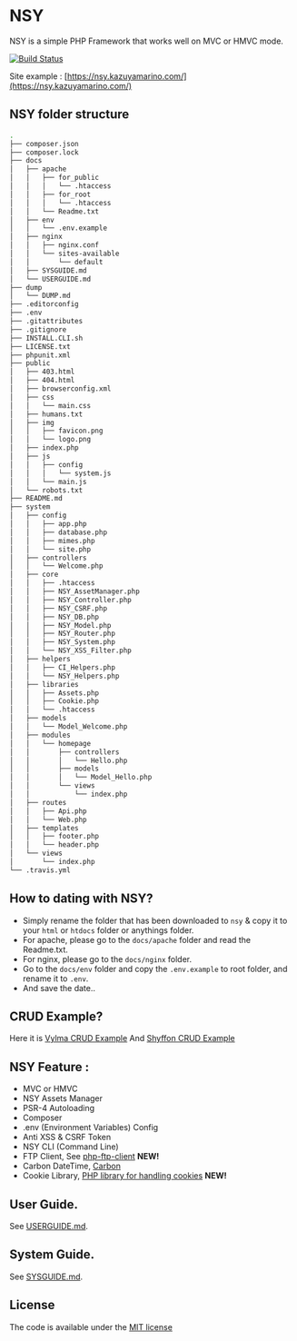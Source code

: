 # NSY
NSY is a simple PHP Framework that works well on MVC or HMVC mode.

[![Build Status](https://travis-ci.org/kazuyamarino/nsy.svg?branch=master)](https://travis-ci.org/kazuyamarino/nsy)

Site example :
[https://nsy.kazuyamarino.com/](https://nsy.kazuyamarino.com/)


## NSY folder structure

```bash
.
├── composer.json
├── composer.lock
├── docs
│   ├── apache
│   │   ├── for_public
│   │   │   └── .htaccess
│   │   ├── for_root
│   │   │   └── .htaccess
│   │   └── Readme.txt
│   ├── env
│   │   └── .env.example
│   ├── nginx
│   │   ├── nginx.conf
│   │   └── sites-available
│   │       └── default
│   ├── SYSGUIDE.md
│   └── USERGUIDE.md
├── dump
│   └── DUMP.md
├── .editorconfig
├── .env
├── .gitattributes
├── .gitignore
├── INSTALL.CLI.sh
├── LICENSE.txt
├── phpunit.xml
├── public
│   ├── 403.html
│   ├── 404.html
│   ├── browserconfig.xml
│   ├── css
│   │   └── main.css
│   ├── humans.txt
│   ├── img
│   │   ├── favicon.png
│   │   └── logo.png
│   ├── index.php
│   ├── js
│   │   ├── config
│   │   │   └── system.js
│   │   └── main.js
│   └── robots.txt
├── README.md
├── system
│   ├── config
│   │   ├── app.php
│   │   ├── database.php
│   │   ├── mimes.php
│   │   └── site.php
│   ├── controllers
│   │   └── Welcome.php
│   ├── core
│   │   ├── .htaccess
│   │   ├── NSY_AssetManager.php
│   │   ├── NSY_Controller.php
│   │   ├── NSY_CSRF.php
│   │   ├── NSY_DB.php
│   │   ├── NSY_Model.php
│   │   ├── NSY_Router.php
│   │   ├── NSY_System.php
│   │   └── NSY_XSS_Filter.php
│   ├── helpers
│   │   ├── CI_Helpers.php
│   │   └── NSY_Helpers.php
│   ├── libraries
│   │   ├── Assets.php
│   │   ├── Cookie.php
│   │   └── .htaccess
│   ├── models
│   │   └── Model_Welcome.php
│   ├── modules
│   │   └── homepage
│   │       ├── controllers
│   │       │   └── Hello.php
│   │       ├── models
│   │       │   └── Model_Hello.php
│   │       └── views
│   │           └── index.php
│   ├── routes
│   │   ├── Api.php
│   │   └── Web.php
│   ├── templates
│   │   ├── footer.php
│   │   └── header.php
│   └── views
│       └── index.php
└── .travis.yml
```


## How to dating with NSY?
* Simply rename the folder that has been downloaded to `nsy` & copy it to your `html` or `htdocs` folder or anythings folder.
* For apache, please go to the `docs/apache` folder and read the Readme.txt.
* For nginx, please go to the `docs/nginx` folder.
* Go to the `docs/env` folder and copy the `.env.example` to root folder, and rename it to `.env`.
* And save the date..


## CRUD Example?
Here it is [Vylma CRUD Example](https://github.com/kazuyamarino/vylma-crud)
And [Shyffon CRUD Example](https://github.com/kazuyamarino/shyffon-crud)


## NSY Feature :
* MVC or HMVC
* NSY Assets Manager
* PSR-4 Autoloading
* Composer
* .env (Environment Variables) Config
* Anti XSS & CSRF Token
* NSY CLI (Command Line)
* FTP Client, See [php-ftp-client](https://github.com/Nicolab/php-ftp-client) **NEW!**
* Carbon DateTime, [Carbon](https://github.com/briannesbitt/Carbon)
* Cookie Library, [PHP library for handling cookies](https://github.com/Josantonius/PHP-Cookie) **NEW!**


## User Guide.
See [USERGUIDE.md](https://github.com/kazuyamarino/nsy/blob/master/docs/USERGUIDE.md).


## System Guide.
See [SYSGUIDE.md](https://github.com/kazuyamarino/nsy/blob/master/docs/SYSGUIDE.md).


## License
The code is available under the [MIT license](LICENSE.txt)
